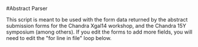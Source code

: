 #Abstract Parser

This script is meant to be used with the form data returned by the abstract submission forms for the Chandra Xgal14 workshop, and the Chandra 15Y symposium (among others). If you edit the forms to add more fields, you will need to edit the "for line in file" loop below.
